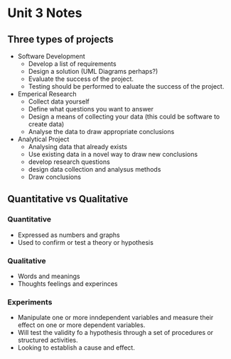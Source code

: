 # Unit 3 Notes

## Three types of projects

- Software Development
  - Develop a list of requirements
  - Design a solution (UML Diagrams perhaps?)
  - Evaluate the success of the project.
  - Testing should be performed to ealuate the success of the project.
- Emperical Research
  - Collect data yourself
  - Define what questions you want to answer
  - Design a means of collecting your data (this could be software to create data)
  - Analyse the data to draw appropriate conclusions
- Analytical Project
  - Analysing data that already exists
  - Use existing data in a novel way to draw new conclusions
  - develop research questions
  - design data collection and analysus methods
  - Draw conclusions

## Quantitative vs Qualitative

### Quantitative

- Expressed as numbers and graphs
- Used to confirm or test a theory or hypothesis

### Qualitative

- Words and meanings
- Thoughts feelings and experinces

### Experiments

- Manipulate one or more inndependent variables and measure their effect on one or more dependent variables.
- Will test the validity fo a hypothesis through a set of procedures or structured activities.
- Looking to establish a cause and effect.